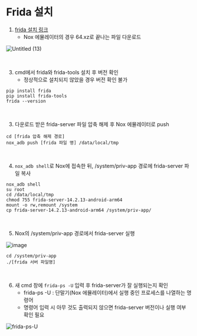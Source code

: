 
# Frida 설치


1. [frida 설치 링크](https://github.com/frida/frida/releases)
    - Nox 에뮬레이터의 경우 64.xz로 끝나는 파일 다운로드

![Untitled (13)](https://user-images.githubusercontent.com/53963779/201031056-06bc0b5b-7a76-4076-9ecf-99ab81fae4dc.png)


<br>

3. cmd에서 frida와 frida-tools 설치 후 버전 확인
    - 정상적으로 설치되지 않았을 경우 버전 확인 불가

```
pip install frida
pip install frida-tools
frida --version
```
<br>

3. 다운로드 받은 frida-server 파일 압축 해제 후 Nox 에뮬레이터로 push

```
cd [frida 압축 해제 경로]
nox_adb push [frida 파일 명] /data/local/tmp
```
<br>

4. `nox_adb shell`로  Nox에 접속한 뒤, /system/priv-app 경로에 frida-server 파일 복사

```
nox_adb shell
su root
cd /data/local/tmp
chmod 755 frida-server-14.2.13-android-arm64  
mount -o rw,remount /system
cp frida-server-14.2.13-android-arm64 /system/priv-app/
```
<br>

5. Nox의 /system/priv-app 경로에서 frida-server 실행

![image](https://user-images.githubusercontent.com/53963779/201240170-d0feb32e-c6ff-48d6-9987-66a843411610.png)

```
cd /system/priv-app
./[frida 서버 파일명]
```

<br>

6. 새 cmd 창에 `frida-ps -U` 입력 후 frida-server가 잘 실행되는지 확인
    - frida-ps -U : 단말기(Nox 에뮬레이터)에서 실행 중인 프로세스를 나열하는 명령어
    - 명령어 입력 시 아무 것도 출력되지 않으면 frida-server 버전이나 실행 여부 확인 필요

![frida-ps-U](https://user-images.githubusercontent.com/53963779/201240491-8d8b2730-4ef6-4833-9610-23d0d415819a.png)




